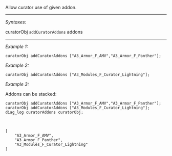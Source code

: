 Allow curator use of given addon.


---
*Syntaxes:*

curatorObj `addCuratorAddons` addons

---
*Example 1:*

```sqf
curatorObj addCuratorAddons ["A3_Armor_F_AMV","A3_Armor_F_Panther"];
```

*Example 2:*

```sqf
curatorObj addCuratorAddons ["A3_Modules_F_Curator_Lightning"];
```

*Example 3:*

Addons can be stacked:

```sqf
curatorObj addCuratorAddons ["A3_Armor_F_AMV","A3_Armor_F_Panther"];
curatorObj addCuratorAddons ["A3_Modules_F_Curator_Lightning"];
diag_log curatorAddons curatorObj;
```
<br>

```sqf
[
	"A3_Armor_F_AMV",
	"A3_Armor_F_Panther",
	"A3_Modules_F_Curator_Lightning"
]
```